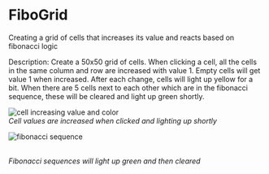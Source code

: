 # FiboGrid
Creating a grid of cells that increases its value and reacts based on fibonacci logic

Description:
Create a 50x50 grid of cells. When clicking a cell, all the cells in the same column and row are increased with value 1.
Empty cells will get value 1 when increased. After each change, cells will light up yellow for a bit. When there are 5 cells next to each other which are in the fibonacci sequence, these will be cleared and light up green shortly.

![cell increasing value and color](https://github.com/Rensge/FiboGrid/blob/feature/readme-file/FiboGrid/FiboGrid/Content/Screenshots/Cell%20increase.png)
<br/>
<i>Cell values are increased when clicked and lighting up shortly</i>

![fibonacci sequence](https://github.com/Rensge/FiboGrid/blob/feature/readme-file/FiboGrid/FiboGrid/Content/Screenshots/Fibonacci.png)

<br/>
<i>Fibonacci sequences will light up green and then cleared</i>
